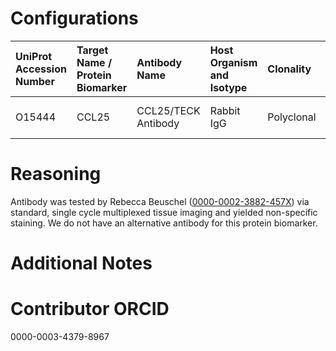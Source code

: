 # Configurations

| UniProt Accession Number   | Target Name / Protein Biomarker   | Antibody Name       | Host Organism and Isotype   | Clonality   | Vendor   | Catalog Number   | Conjugate    | RRID   | Application   | Method              | Tissue Preservation   | Tissue        | Detergent         | Antigen Retrieval Conditions   | Dye Inactivation Conditions   | Result   | Agree        | Disagree   |
|:---------------------------|:----------------------------------|:--------------------|:----------------------------|:------------|:---------|:-----------------|:-------------|:-------|:--------------|:--------------------|:----------------------|:--------------|:------------------|:-------------------------------|:------------------------------|:---------|:-------------|:-----------|
| O15444                     | CCL25                             | CCL25/TECK Antibody | Rabbit IgG                  | Polyclonal  | Novus    | NBP2-49199       | Unconjugated |        | IHC-Fr        | Multiplexed imaging | 1% PFA Fixed Frozen   | Human jejunum | 0.3% Triton-X-100 |                                |                               | Failure  | [+](#reason1) |            |

# Reasoning

<a name="reason1"></a>
Antibody was tested by Rebecca Beuschel ([0000-0002-3882-457X](https://orcid.org/0000-0002-3882-457X)) via standard, single cycle multiplexed tissue imaging and yielded non-specific staining. We do not have an alternative antibody for this protein biomarker.

# Additional Notes

# Contributor ORCID

0000-0003-4379-8967
